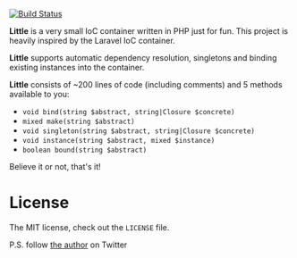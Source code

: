 [![Build Status](https://travis-ci.org/ilya-dev/little.svg?branch=master)](https://travis-ci.org/ilya-dev/little)

**Little** is a very small IoC container written in PHP just for fun. This project is heavily inspired by the Laravel IoC container.

**Little** supports automatic dependency resolution, singletons and binding existing instances into the container.

**Little** consists of ~200 lines of code (including comments)
and 5 methods available to you:

+ `void bind(string $abstract, string|Closure $concrete)`
+ `mixed make(string $abstract)`
+ `void singleton(string $abstract, string|Closure $concrete)`
+ `void instance(string $abstract, mixed $instance)`
+ `boolean bound(string $abstract)`

Believe it or not, that's it!

# License

The MIT license, check out the `LICENSE` file. 

P.S. follow [the author](https://twitter.com/ilya_s_dev) on Twitter
